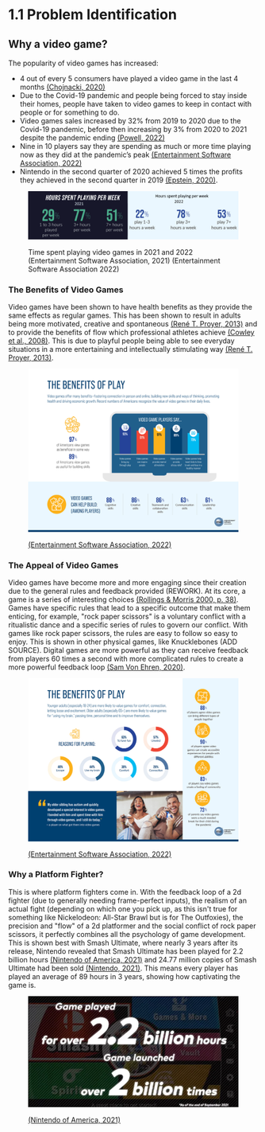 # 1.1 Problem Identification

## Why a video game?

The popularity of video games has increased:

* 4 out of every 5 consumers have played a video game in the last 4 months [(Chojnacki, 2020)](../reference-list.md)
* Due to the Covid-19 pandemic and people being forced to stay inside their homes, people have taken to video games to keep in contact with people or for something to do.&#x20;
* Video games sales increased by 32% from 2019 to 2020 due to the Covid-19 pandemic, before then increasing by 3% from 2020 to 2021 despite the pandemic ending [(Powell, 2022)](../reference-list.md)
* Nine in 10 players say they are spending as much or more time playing now as they did at the pandemic’s peak [(Entertainment Software Association, 2022)](../reference-list.md)
* Nintendo in the second quarter of 2020 achieved 5 times the profits they achieved in the second quarter in 2019 [(Epstein, 2020)](../reference-list.md).

<figure><img src="../.gitbook/assets/image (2).png" alt=""><figcaption><p>Time spent playing video games in 2021 and 2022 (Entertainment Software Association, 2021) (Entertainment Software Association 2022)</p></figcaption></figure>

### The Benefits of Video Games

Video games have been shown to have health benefits as they provide the same effects as regular games. This has been shown to result in adults being more motivated, creative and spontaneous [(René T. Proyer, 2013)](../reference-list.md) and to provide the benefits of flow which professional athletes achieve [(Cowley et al., 2008)](../reference-list.md). This is due to playful people being able to see everyday situations in a more entertaining and intellectually stimulating way [(René T. Proyer, 2013)](../reference-list.md).&#x20;

<figure><img src="../.gitbook/assets/image (5) (1).png" alt=""><figcaption><p><a href="../reference-list.md">(Entertainment Software Association, 2022)</a></p></figcaption></figure>

### The Appeal of Video Games

Video games have become more and more engaging since their creation due to the general rules and feedback provided (REWORK). At its core, a game is a series of interesting choices [(Rollings & Morris 2000, p. 38)](../reference-list.md). Games have specific rules that lead to a specific outcome that make them enticing, for example, "rock paper scissors" is a voluntary conflict with a ritualistic dance and a specific series of rules to govern our conflict. With games like rock paper scissors, the rules are easy to follow so easy to enjoy. This is shown in other physical games, like Knucklebones (ADD SOURCE). Digital games are more powerful as they can receive feedback from players 60 times a second with more complicated rules to create a more powerful feedback loop [(Sam Von Ehren, 2020)](../reference-list.md).&#x20;

<figure><img src="../.gitbook/assets/image (3) (1).png" alt=""><figcaption><p><a href="../reference-list.md">(Entertainment Software Association, 2022)</a></p></figcaption></figure>

### Why a Platform Fighter?

This is where platform fighters come in. With the feedback loop of a 2d fighter (due to generally needing frame-perfect inputs), the realism of an actual fight (depending on which one you pick up, as this isn't true for something like Nickelodeon: All-Star Brawl but is for The Outfoxies), the precision and "flow" of a 2d platformer and the social conflict of rock paper scissors, it perfectly combines all the psychology of game development. This is shown best with Smash Ultimate, where nearly 3 years after its release, Nintendo revealed that Smash Ultimate has been played for 2.2 billion hours [(Nintendo of America, 2021)](../reference-list.md) and 24.77 million copies of Smash Ultimate had been sold [(Nintendo, 2021)](../reference-list.md). This means every player has played an average of 89 hours in 3 years, showing how captivating the game is.

<figure><img src="../.gitbook/assets/image (4) (1).png" alt=""><figcaption><p><a href="../reference-list.md">(Nintendo of America, 2021)</a></p></figcaption></figure>
